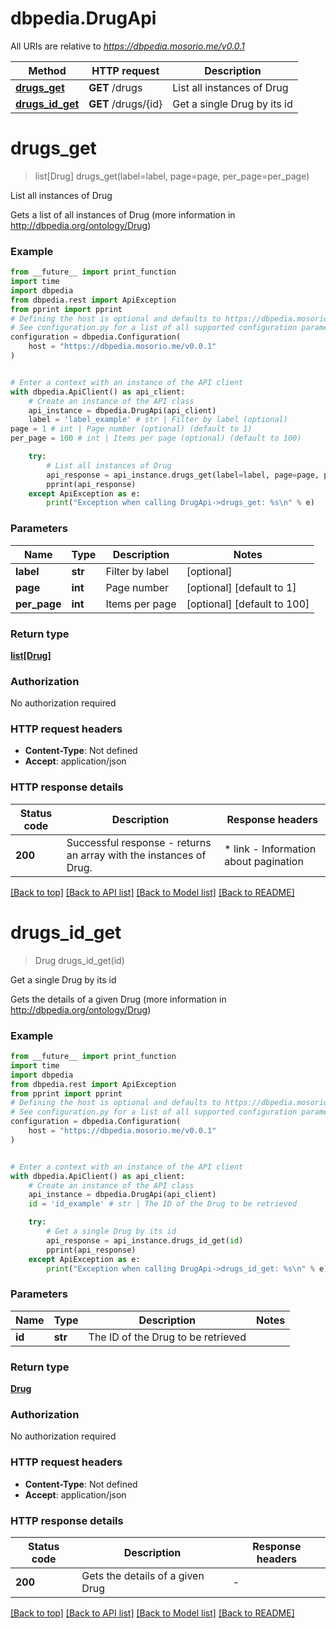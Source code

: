 # dbpedia.DrugApi

All URIs are relative to *https://dbpedia.mosorio.me/v0.0.1*

Method | HTTP request | Description
------------- | ------------- | -------------
[**drugs_get**](DrugApi.md#drugs_get) | **GET** /drugs | List all instances of Drug
[**drugs_id_get**](DrugApi.md#drugs_id_get) | **GET** /drugs/{id} | Get a single Drug by its id


# **drugs_get**
> list[Drug] drugs_get(label=label, page=page, per_page=per_page)

List all instances of Drug

Gets a list of all instances of Drug (more information in http://dbpedia.org/ontology/Drug)

### Example

```python
from __future__ import print_function
import time
import dbpedia
from dbpedia.rest import ApiException
from pprint import pprint
# Defining the host is optional and defaults to https://dbpedia.mosorio.me/v0.0.1
# See configuration.py for a list of all supported configuration parameters.
configuration = dbpedia.Configuration(
    host = "https://dbpedia.mosorio.me/v0.0.1"
)


# Enter a context with an instance of the API client
with dbpedia.ApiClient() as api_client:
    # Create an instance of the API class
    api_instance = dbpedia.DrugApi(api_client)
    label = 'label_example' # str | Filter by label (optional)
page = 1 # int | Page number (optional) (default to 1)
per_page = 100 # int | Items per page (optional) (default to 100)

    try:
        # List all instances of Drug
        api_response = api_instance.drugs_get(label=label, page=page, per_page=per_page)
        pprint(api_response)
    except ApiException as e:
        print("Exception when calling DrugApi->drugs_get: %s\n" % e)
```

### Parameters

Name | Type | Description  | Notes
------------- | ------------- | ------------- | -------------
 **label** | **str**| Filter by label | [optional] 
 **page** | **int**| Page number | [optional] [default to 1]
 **per_page** | **int**| Items per page | [optional] [default to 100]

### Return type

[**list[Drug]**](Drug.md)

### Authorization

No authorization required

### HTTP request headers

 - **Content-Type**: Not defined
 - **Accept**: application/json

### HTTP response details
| Status code | Description | Response headers |
|-------------|-------------|------------------|
**200** | Successful response - returns an array with the instances of Drug. |  * link - Information about pagination <br>  |

[[Back to top]](#) [[Back to API list]](../README.md#documentation-for-api-endpoints) [[Back to Model list]](../README.md#documentation-for-models) [[Back to README]](../README.md)

# **drugs_id_get**
> Drug drugs_id_get(id)

Get a single Drug by its id

Gets the details of a given Drug (more information in http://dbpedia.org/ontology/Drug)

### Example

```python
from __future__ import print_function
import time
import dbpedia
from dbpedia.rest import ApiException
from pprint import pprint
# Defining the host is optional and defaults to https://dbpedia.mosorio.me/v0.0.1
# See configuration.py for a list of all supported configuration parameters.
configuration = dbpedia.Configuration(
    host = "https://dbpedia.mosorio.me/v0.0.1"
)


# Enter a context with an instance of the API client
with dbpedia.ApiClient() as api_client:
    # Create an instance of the API class
    api_instance = dbpedia.DrugApi(api_client)
    id = 'id_example' # str | The ID of the Drug to be retrieved

    try:
        # Get a single Drug by its id
        api_response = api_instance.drugs_id_get(id)
        pprint(api_response)
    except ApiException as e:
        print("Exception when calling DrugApi->drugs_id_get: %s\n" % e)
```

### Parameters

Name | Type | Description  | Notes
------------- | ------------- | ------------- | -------------
 **id** | **str**| The ID of the Drug to be retrieved | 

### Return type

[**Drug**](Drug.md)

### Authorization

No authorization required

### HTTP request headers

 - **Content-Type**: Not defined
 - **Accept**: application/json

### HTTP response details
| Status code | Description | Response headers |
|-------------|-------------|------------------|
**200** | Gets the details of a given Drug |  -  |

[[Back to top]](#) [[Back to API list]](../README.md#documentation-for-api-endpoints) [[Back to Model list]](../README.md#documentation-for-models) [[Back to README]](../README.md)

